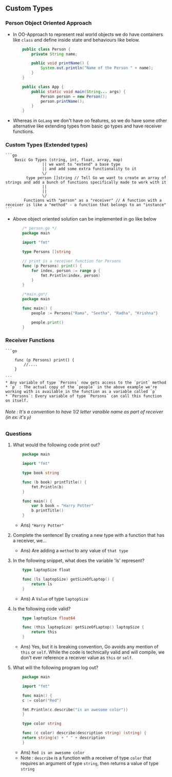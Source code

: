 ## Custom Types

### Person Object Oriented Approach

* In OO-Approach to represent real world objects we do have containers like `class` and define inside state and behaviours like below.

    ```java
        public class Person {
            private String name;

            public void printName() {
                System.out.println("Name of the Person " + name);
            }
        }

        public class App {
            public static void main(String... args) {
                Person person = new Person();
                person.printName();
            }
        }
    ```

* Whereas in `GoLang` we don't have oo features, so we do have some other alternative like extending types from basic go types and have receiver functions.

### Custom Types (Extended types)

    ```go
        Basic Go Types (string, int, float, array, map)
                    || we want to "extend" a base type
                    || and add some extra functionality to it
                    \/
             type person []string // Tell Go we want to create an array of strings and add a bunch of functions specifically made to work with it
                    ||
                    ||
                    \/
            Functions with "person" as a "receiver" // A function with a receiver is like a "method" - a function that belongs to an "instance"
    ```
* Above object oriented solution can be implemented in go like below

    ```go
        /* person.go */
        package main

        import "fmt"

        type Persons []string

        // print is a receiver function for Persons
        func (p Persons) print() {
            for index, person := range p {
                fmt.Println(index, person)
            }
        }

        /*main.go*/
        package main

        func main() {
            people := Persons{"Rama", "Seetha", "Radha", "Krishna"}

            people.print()
        }

    ```

### Receiver Functions

    ```go

        func (p Persons) print() {
            //....
        }

    ```
    * Any variable of type `Persons` now gets access to the `print` method
    * `p` : The actual copy of the `people` in the above example we're working with is available in the function as a variable called `p`
    * `Persons`: Every variable of type `Persons` can call this function on itself.

######     Note : It's a convention to have 1/2 letter varaible name as part of receiver (in ex: it's `p`)


### Questions

1. What would the following code print out?

    ```go
        package main

        import "fmt"

        type book string

        func (b book) printTitle() {
            fmt.Println(b)
        }

        func main() {
            var b book = "Harry Potter"
            b.printTitle()
        }
    ```
    * Ans) `"Harry Potter"`

2. Complete the sentence!
    By creating a new type with a function that has a receiver, we...

    * Ans) Are adding a `method` to any value of `that type`

3. In the following snippet, what does the variable 'ls' represent?

    ```go
        type laptopSize float

        func (ls laptopSize) getSizeOfLaptop() {
            return ls
        }
    ```
    * Ans) A `Value` of type `laptopSize`

4. Is the following code valid?

    ```go
        type laptopSize float64

        func (this laptopSize) getSizeOfLaptop() laptopSize {
            return this
        }
    ```
    * Ans) Yes, but it is breaking convention, Go avoids any mention of `this` or `self`. While the code is technically valid and will compile, we don't ever reference a receiver value as `this` or `self`.

5. What will the following program log out?

    ```go
        package main

        import "fmt"

        func main() {
        c := color("Red")

        fmt.Println(c.describe("is an awesome color"))
        }

        type color string

        func (c color) describe(description string) (string) {
        return string(c) + " " + description
        }
    ```
    * Ans) `Red is an awesome color`
    * Note : `describe` is a function with a receiver of type `color` that requires an argument of type `string`, then returns a value of type `string`